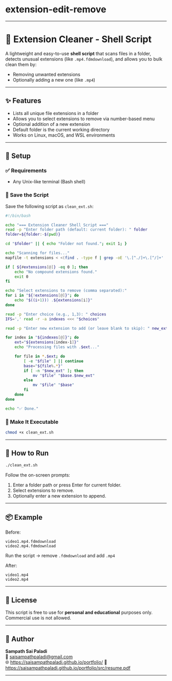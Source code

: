 # extension-edit-remove
---

# 🐚 Extension Cleaner - Shell Script

A lightweight and easy-to-use **shell script** that scans files in a folder, detects unusual extensions (like `.mp4.fdmdownload`), and allows you to bulk clean them by:

- Removing unwanted extensions
- Optionally adding a new one (like `.mp4`)
  
---

## ✨ Features

- Lists all unique file extensions in a folder
- Allows you to select extensions to remove via number-based menu
- Optional addition of a new extension
- Default folder is the current working directory
- Works on Linux, macOS, and WSL environments

---

## 💾 Setup

### ✅ Requirements

- Any Unix-like terminal (Bash shell)

### 📁 Save the Script

Save the following script as `clean_ext.sh`:

```bash
#!/bin/bash

echo "=== Extension Cleaner Shell Script ==="
read -p "Enter folder path (default: current folder): " folder
folder=${folder:-$(pwd)}

cd "$folder" || { echo "Folder not found."; exit 1; }

echo "Scanning for files..."
mapfile -t extensions < <(find . -type f | grep -oE '\.[^./]+\.[^/]+' | sed 's/.*\.//' | sort | uniq)

if [ ${#extensions[@]} -eq 0 ]; then
    echo "No compound extensions found."
    exit 0
fi

echo "Select extensions to remove (comma separated):"
for i in "${!extensions[@]}"; do
    echo "$((i+1))) .${extensions[i]}"
done

read -p "Enter choice (e.g., 1,3): " choices
IFS=',' read -r -a indexes <<< "$choices"

read -p "Enter new extension to add (or leave blank to skip): " new_ext

for index in "${indexes[@]}"; do
    ext="${extensions[index-1]}"
    echo "Processing files with .$ext..."

    for file in *.$ext; do
        [ -e "$file" ] || continue
        base="${file%.*}"
        if [ -n "$new_ext" ]; then
            mv "$file" "$base.$new_ext"
        else
            mv "$file" "$base"
        fi
    done
done

echo "✅ Done."
```

### 🔐 Make It Executable

```bash
chmod +x clean_ext.sh
```

---

## 🚀 How to Run

```bash
./clean_ext.sh
```

Follow the on-screen prompts:
1. Enter a folder path or press Enter for current folder.
2. Select extensions to remove.
3. Optionally enter a new extension to append.

---

## 📦 Example

Before:
```
video1.mp4.fdmdownload
video2.mp4.fdmdownload
```

Run the script → remove `.fdmdownload` and add `.mp4`

After:
```
video1.mp4
video2.mp4
```

---

## 📄 License

This script is free to use for **personal and educational** purposes only. Commercial use is not allowed.

---

## 👤 Author

**Sampath Sai Paladi**  
📧 saisampathpaladi@gmail.com  
🌐 https://saisampathpaladi.github.io/portfolio/ 
📎 https://saisampathpaladi.github.io/portfolio/src/resume.pdf

---

```
